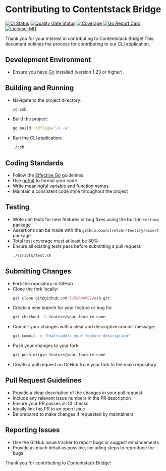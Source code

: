 # Contributing to Contentstack Bridge

[![CI Status](https://github.com/Dobefu/csb/actions/workflows/ci.yml/badge.svg)](https://github.com/Dobefu/csb/actions/workflows/ci.yml)
[![Quality Gate Status](https://sonarcloud.io/api/project_badges/measure?project=Dobefu_contentstack-bridge&metric=alert_status)](https://sonarcloud.io/summary/new_code?id=Dobefu_contentstack-bridge)
[![Coverage](https://sonarcloud.io/api/project_badges/measure?project=Dobefu_contentstack-bridge&metric=coverage)](https://sonarcloud.io/summary/new_code?id=Dobefu_contentstack-bridge)
[![Go Report Card](https://goreportcard.com/badge/github.com/Dobefu/csb)](https://goreportcard.com/report/github.com/Dobefu/csb)
[![License: MIT](https://img.shields.io/badge/License-MIT-yellow.svg)](https://opensource.org/licenses/MIT)

Thank you for your interest in contributing to Contentstack Bridge! This document outlines the process for contributing to our CLI application.

## Development Environment

- Ensure you have [Go](https://golang.org/dl/) installed (version 1.23 or higher).

## Building and Running

- Navigate to the project directory:
  ```bash
  cd csb
  ```
- Build the project:
  ```bash
  go build -ldflags="-s -w"
  ```
- Run the CLI application:
  ```bash
  ./csb
  ```

## Coding Standards

- Follow the [Effective Go](https://golang.org/doc/effective_go) guidelines
- Use [gofmt](https://golang.org/cmd/gofmt/) to format your code
- Write meaningful variable and function names
- Maintain a consistent code style throughout the project

## Testing

- Write unit tests for new features or bug fixes using the built-in `testing` package
- Assertions can be made with the `github.com/stretchr/testify/assert` package
- Total test coverage must at least be 80%
- Ensure all existing tests pass before submitting a pull request:
  ```bash
  ./scripts/test.sh
  ```

## Submitting Changes

- Fork the repository in GitHub
- Clone the fork locally:
  ```bash
  git clone git@github.com:[USERNAME]/csb.git
  ```
- Create a new branch for your feature or bug fix:
  ```bash
  git checkout -b feature/your-feature-name
  ```
- Commit your changes with a clear and descriptive commit message:
  ```bash
  git commit -m "feat(code): your feature description"
  ```
- Push your changes to your fork:
  ```bash
  git push origin feature/your-feature-name
  ```
- Create a pull request on GitHub from your fork to the main repository

## Pull Request Guidelines

- Provide a clear description of the changes in your pull request
- Include any relevant issue numbers in the PR description
- Ensure your PR passes all CI checks
- Ideally link the PR to an open issue
- Be prepared to make changes if requested by maintainers

## Reporting Issues

- Use the GitHub issue tracker to report bugs or suggest enhancements
- Provide as much detail as possible, including steps to reproduce for bugs

Thank you for contributing to Contentstack Bridge!
